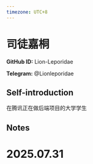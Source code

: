 ```yaml
---
timezone: UTC+8
---
```


# 司徒嘉桐

**GitHub ID:** Lion-Leporidae

**Telegram:** @Lionleporidae

## Self-introduction

在腾讯正在做后端项目的大学学生

## Notes

<!-- Content_START -->

# 2025.07.31


<!-- Content_END -->
